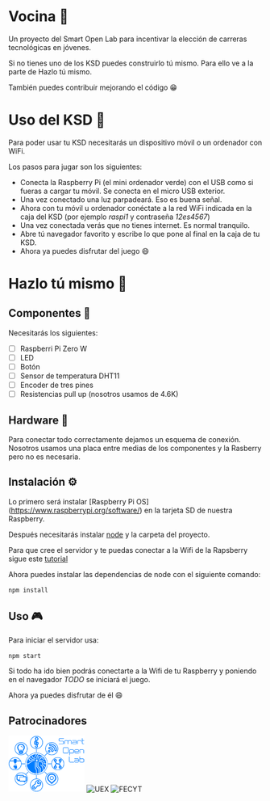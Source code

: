 Vocina 🚀
=========
Un proyecto del Smart Open Lab para incentivar la elección de carreras tecnológicas en jóvenes.

Si no tienes uno de los KSD puedes construirlo tú mismo. Para ello ve a la parte de Hazlo tú mismo.

También puedes contribuir mejorando el código 😁

# Uso del KSD 🧟
Para poder usar tu KSD necesitarás un dispositivo móvil o un ordenador con WiFi.

Los pasos para jugar son los siguientes:
* Conecta la Raspberry Pi (el mini ordenador verde) con el USB como si fueras a cargar tu móvil. Se conecta en el micro USB exterior.
* Una vez conectado una luz parpadeará. Eso es buena señal.
* Ahora con tu móvil u ordenador conéctate a la red WiFi indicada en la caja del KSD (por ejemplo _raspi1_ y contraseña _12es4567_)
* Una vez conectada verás que no tienes internet. Es normal tranquilo.
* Abre tú navegador favorito y escribe lo que pone al final en la caja de tu KSD.
* Ahora ya puedes disfrutar del juego 😄

# Hazlo tú mismo 👷
## Componentes 💾
Necesitarás los siguientes:
- [ ] Raspberri Pi Zero W
- [ ] LED
- [ ] Botón
- [ ] Sensor de temperatura DHT11
- [ ] Encoder de tres pines
- [ ] Resistencias pull up (nosotros usamos de 4.6K)

## Hardware 🤖
Para conectar todo correctamente dejamos un esquema de conexión. Nosotros usamos una placa entre medias de los componentes y la Rasberry pero no es necesaria.

## Instalación ⚙️
Lo primero será instalar [Raspberry Pi OS] (https://www.raspberrypi.org/software/) en la tarjeta SD de nuestra Raspberry.

Después necesitarás instalar [node](https://nodejs.org/es/) y la carpeta del proyecto.

Para que cree el servidor y te puedas conectar a la Wifi de la Rapsberry sigue este [tutorial](https://www.raspberrypi.org/documentation/configuration/wireless/access-point-routed.md)

Ahora puedes instalar las dependencias de node con el siguiente comando:
```bash
npm install
```

## Uso 🎮
Para iniciar el servidor usa:
```bash
npm start
```

Si todo ha ido bien podrás conectarte a la Wifi de tu Raspberry y poniendo en el navegador _TODO_ se iniciará el juego.

Ahora ya puedes disfrutar de él 😄

## Patrocinadores

<img src="https://github.com/SmartOpenLab/Escudo-SmartOpenLab/blob/master/to%20use%20(final_exports)/logo_y_letras_fondo_transparente.png"
     alt="SOL"
     height="30%"
     width="30%" />
<img src="https://www.unex.es/conoce-la-uex/centros/plasencia/temporal/especialista-universitario-en-patologia-ungueal/Logo%20UEx.jpg"
     alt="UEX"
     height="20%"
     width="17%" />
<img src="https://www.convocatoria.fecyt.es/Publico/Logotipos/__Recursos/ministerio-fecyt-impreso_JPG.jpg"
     alt="FECYT"
     height="50%"
     width="40%" />
